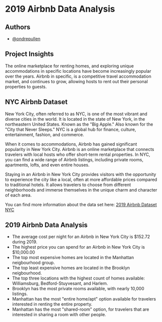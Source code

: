 # 2019 Airbnb Data Analysis
## Authors

- [@ondrepullen](https://github.com/ondrepullen)

## Project Insights 

The online marketplace for renting homes, and exploring unique accommodations in specific locations have become increasingly popular over the years. Airbnb in specific, is a competitive travel accommodation market, and continues to grow, allowing hosts to rent out their personal properties to guests.

## NYC Airbnb Dataset
New York City, often referred to as NYC, is one of the most vibrant and diverse cities in the world. It is located in the state of New York, in the northeastern United States. Known as the "Big Apple." Also known for the "City that Never Sleeps." NYC is a global hub for finance, culture, entertainment, fashion, and commerce.

When it comes to accommodations, Airbnb has gained significant popularity in New York City. Airbnb is an online marketplace that connects travelers with local hosts who offer short-term rental properties. In NYC, you can find a wide range of Airbnb listings, including private rooms, apartments, lofts, and even entire houses.

Staying in an Airbnb in New York City provides visitors with the opportunity to experience the city like a local, often at more affordable prices compared to traditional hotels. It allows travelers to choose from different neighborhoods and immerse themselves in the unique charm and character of each area.

You can find more information about the data set here: [2019 Airbnb Dataset NYC](https://www.kaggle.com/datasets/dgomonov/new-york-city-airbnb-open-data)


## 2019 Airbnb Data Analysis

* The average cost per night for an Airbnb in New York City is $152.72 during 2019.
* The highest price you can spend for an Airbnb in New York City is $10,000.00
* The top most expensive homes are located in the Manhattan neigbourhood group.
* The top least expensive homes are located in the Brooklyn neigbourhood.
* The top three locations with the highest count of homes available: Williamsburg, Bedford-Stuyvesant, and Harlem.
* Brooklyn has the most private rooms available, with nearly 10,000 listings.
* Manhattan has the most "entire home/apt" option available for travelers interested in renting the entire property.
* Manhattan has the most "shared-room" option, for travelers that are interested in sharing a room with other people.


